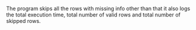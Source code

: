 The program skips all the rows with missing info other than that it also logs the total execution time, total number of valid rows and total number of skipped rows.
